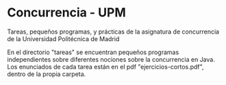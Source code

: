 # Concurrencia - UPM
Tareas, pequeños programas, y prácticas de la asignatura de concurrencia de la Universidad Politécnica de Madrid

En el directorio "tareas" se encuentran pequeños programas independientes sobre diferentes nociones sobre la concurrencia en Java. Los enunciados de cada tarea están en el pdf "ejercicios-cortos.pdf", dentro de la propia carpeta.
